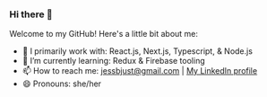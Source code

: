### Hi there 👋

<!--
**m1073496/m1073496** is a ✨ _special_ ✨ repository because its `README.md` (this file) appears on your GitHub profile.


<!-- 
- 👯 I’m looking to collaborate on ...
- - 🤔 I’m looking for help with ...
- - 💬 Ask me about ...
- - ⚡ Fun fact: ...
- -->

Welcome to my GitHub! Here's a little bit about me:

- 🔭 I primarily work with: React.js, Next.js, Typescript, & Node.js
- 🌱 I’m currently learning: Redux & Firebase tooling
- 📫 How to reach me: jessbjust@gmail.com | [My LinkedIn profile](https://www.linkedin.com/in/jessica-justice2/)
- 😄 Pronouns: she/her
